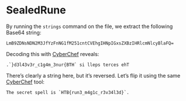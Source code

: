 # SealedRune

By running the `strings` command on the file, we extract the following Base64 string:
```
LmB9ZDNsNDN2M3JfYzFnNG1fM251cntCVEhgIHNpIGxsZXBzIHRlcmNlcyBlaFQ=
```

Decoding this with [CyberChef](https://gchq.github.io/CyberChef/#recipe=From_Base64('A-Za-z0-9%2B/%3D',true,false)&input=TG1COVpETnNORE4yTTNKZll6Rm5ORzFmTTI1MWNudENWRWhnSUhOcElHeHNaWEJ6SUhSbGNtTmxjeUJsYUZRPQ) reveals:
```
.`}d3l43v3r_c1g4m_3nur{BTH` si lleps terces ehT
```

There’s clearly a string here, but it’s reversed. Let’s flip it using the same [CyberChef](https://gchq.github.io/CyberChef/#recipe=From_Base64('A-Za-z0-9%2B/%3D',true,false)Reverse('Character')&input=TG1COVpETnNORE4yTTNKZll6Rm5ORzFmTTI1MWNudENWRWhnSUhOcElHeHNaWEJ6SUhSbGNtTmxjeUJsYUZRPQ) tool:
```
The secret spell is `HTB{run3_m4g1c_r3v34l3d}`.
```